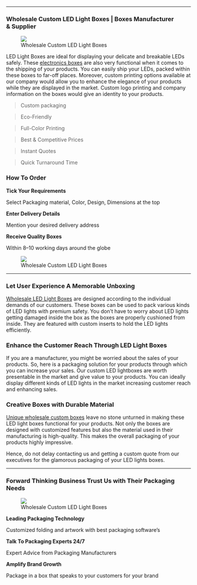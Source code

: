 <section name="9747">
    <div>
        <hr>
    </div>
    <div>
        <div>
            <h3 name="9b31">Wholesale Custom LED Light Boxes | Boxes Manufacturer &amp;&nbsp;Supplier</h3>
            <figure name="2920"><img src="https://cdn-images-1.medium.com/max/800/1*BdDi8mzUEzvG4UN_Ktj3cQ.jpeg">
                <figcaption>Wholesale Custom LED Light&nbsp;Boxes</figcaption>
            </figure>
            <p name="edb7">LED Light Boxes are ideal for displaying your delicate and breakable LEDs safely. These <a href="https://www.uniquecustomboxes.com/markets/electronics-boxes" rel="noopener" target="_blank">electronics boxes</a> are also very functional when it comes to the shipping of your products. You can easily ship your LEDs, packed within these boxes to far-off places. Moreover, custom printing options available at our company would allow you to enhance the elegance of your products while they are displayed in the market. Custom logo printing and company information on the boxes would give an identity to your products.</p>
            <blockquote name="59f9">Custom packaging</blockquote>
            <blockquote name="fd65">Eco-Friendly</blockquote>
            <blockquote name="717a">Full-Color Printing</blockquote>
            <blockquote name="decc">Best &amp; Competitive Prices</blockquote>
            <blockquote name="2e73">Instant Quotes</blockquote>
            <blockquote name="c2e5">Quick Turnaround Time</blockquote>
            <h3 name="076f">How To&nbsp;Order</h3>
            <p name="4e72"><strong>Tick Your Requirements</strong></p>
            <p name="8c17">Select Packaging material, Color, Design, Dimensions at the top</p>
            <p name="000d"><strong>Enter Delivery Details</strong></p>
            <p name="09dd">Mention your desired delivery address</p>
            <p name="0702"><strong>Receive Quality Boxes</strong></p>
            <p name="47d9">Within 8&ndash;10 working days around the globe</p>
            <figure name="9f89"><img src="https://cdn-images-1.medium.com/max/800/1*vyFy4ZX2Ojszk_3ylN8SDQ.jpeg">
                <figcaption>Wholesale Custom LED Light&nbsp;Boxes</figcaption>
            </figure>
        </div>
    </div>
</section>
<section name="4973">
    <div>
        <hr>
    </div>
    <div>
        <div>
            <h3 name="22c2">Let User Experience A Memorable Unboxing</h3>
            <p name="895e"><a href="https://www.uniquecustomboxes.com/markets/electronics-boxes/led-light-boxes" rel="noopener" target="_blank">Wholesale LED Light Boxes</a> are designed according to the individual demands of our customers. These boxes can be used to pack various kinds of LED lights with premium safety. You don&rsquo;t have to worry about LED lights getting damaged inside the box as the boxes are properly cushioned from inside. They are featured with custom inserts to hold the LED lights efficiently.</p>
            <h3 name="37e0">Enhance the Customer Reach Through LED Light&nbsp;Boxes</h3>
            <p name="7428">If you are a manufacturer, you might be worried about the sales of your products. So, here is a packaging solution for your products through which you can increase your sales. Our custom LED lightboxes are worth presentable in the market and give value to your products. You can ideally display different kinds of LED lights in the market increasing customer reach and enhancing sales.</p>
            <h3 name="00c0">Creative Boxes with Durable&nbsp;Material</h3>
            <p name="33a9"><a href="https://www.uniquecustomboxes.com" rel="noopener" target="_blank">Unique wholesale custom boxes</a> leave no stone unturned in making these LED light boxes functional for your products. Not only the boxes are designed with customized features but also the material used in their manufacturing is high-quality. This makes the overall packaging of your products highly impressive.</p>
            <p name="4c3d">Hence, do not delay contacting us and getting a custom quote from our executives for the glamorous packaging of your LED lights boxes.</p>
        </div>
    </div>
</section>
<section name="c8f4">
    <div>
        <hr>
    </div>
    <div>
        <div>
            <h3 name="47cd">Forward Thinking Business Trust Us with Their Packaging Needs</h3>
            <figure name="759f"><img src="https://cdn-images-1.medium.com/max/800/1*AkHSQYxhXZrsg0m0tl_uwg.jpeg">
                <figcaption>Wholesale Custom LED Light&nbsp;Boxes</figcaption>
            </figure>
            <p name="ea4f"><strong>Leading Packaging Technology</strong></p>
            <p name="1a5e">Customized folding and artwork with best packaging software&rsquo;s</p>
            <p name="a5b5"><strong>Talk To Packaging Experts 24/7</strong></p>
            <p name="e185">Expert Advice from Packaging Manufacturers</p>
            <p name="4657"><strong>Amplify Brand Growth</strong></p>
            <p name="d1d5">Package in a box that speaks to your customers for your brand</p>
        </div>
    </div>
</section>
